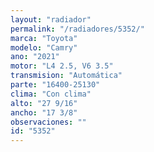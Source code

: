 ```yaml
---
layout: "radiador"
permalink: "/radiadores/5352/"
marca: "Toyota"
modelo: "Camry"
ano: "2021"
motor: "L4 2.5, V6 3.5"
transmision: "Automática"
parte: "16400-25130"
clima: "Con clima"
alto: "27 9/16"
ancho: "17 3/8"
observaciones: ""
id: "5352"
---
```


